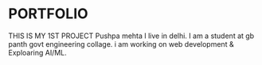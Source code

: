 # PORTFOLIO
THIS IS MY 1ST PROJECT
Pushpa mehta
I live in delhi.
I am a student at gb panth govt engineering collage.
i am working on web development & Exploaring AI/ML.

